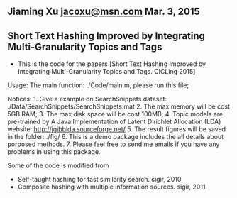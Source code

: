 Jiaming Xu
jacoxu@msn.com
Mar. 3, 2015
----------------------------------------------------------------------------
Short Text Hashing Improved by Integrating Multi-Granularity Topics and Tags
----------------------------------------------------------------------------
- This is the code for the papers [Short Text Hashing Improved by Integrating Multi-Granularity Topics and Tags. CICLing 2015]

Usage:
    The main function: ./Code/main.m, please run this file;

Notices:
    1. Give a example on SearchSnippets dataset: ./Data/SearchSnippets/SearchSnippets.mat
    2. The max memory will be cost 5GB RAM;
    3. The max disk space will be cost 100MB;
    4. Topic models are pre-trained by A Java Implementation of Latent Dirichlet Allocation (LDA)
         website: http://jgibblda.sourceforge.net/
    5. The result figures will be saved in the folder: ./fig/
    6. This is a demo package includes the all details about porposed methods.
    7. Please feel free to send me emails if you have any problems in using this package.

Some of the code is modified from
- Self-taught hashing for fast similarity search. sigir, 2010
- Composite hashing with multiple information sources. sigir, 2011
